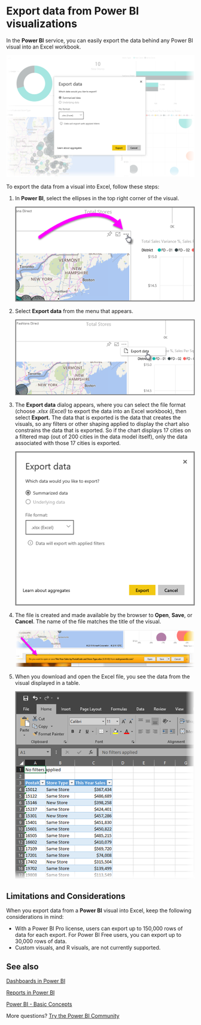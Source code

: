﻿<properties
   pageTitle="Export data from Power BI to Excel"
   description="Export data or visuals from Power BI to Excel"
   services="powerbi"
   documentationCenter=""
   authors="davidiseminger"
   manager="mblythe"
   backup=""
   editor=""
   tags=""
   qualityFocus="no"
   qualityDate=""/>

<tags
   ms.service="powerbi"
   ms.devlang="NA"
   ms.topic="article"
   ms.tgt_pltfrm="NA"
   ms.workload="powerbi"
   ms.date="11/30/2016"
   ms.author="davidi"/>

# Export data from Power BI visualizations
In the **Power BI** service, you can easily export the data behind any Power BI visual into an Excel workbook.

![](media/powerbi-service-export-to-excel/export-to-excel_1.png)

To export the data from a visual into Excel, follow these steps:

1. In **Power BI**, select the ellipses in the top right corner of the visual.

    ![](media/powerbi-service-export-to-excel/export-to-excel_2.png)

2. Select **Export data** from the menu that appears.

    ![](media/powerbi-service-export-to-excel/export-to-excel_3.png)

3.  The **Export data** dialog appears, where you can select the file format (choose *.xlsx (Excel)* to export the data into an Excel workbook), then select **Export.** The data that is exported is the data that creates the visuals, so any filters or other shaping applied to display the chart also constrains the data that is exported. So if the chart displays 17 cities on a filtered map (out of 200 cities in the data model itself), only the data associated with those 17 cities is exported.

    ![](media/powerbi-service-export-to-excel/export-to-excel_4.png)

4.  The file is created and made available by the browser to **Open**, **Save**, or **Cancel**. The name of the file matches the title of the visual.

    ![](media/powerbi-service-export-to-excel/export-to-excel_5.png)

5. When you download and open the Excel file, you see the data from the visual displayed in a table.

    ![](media/powerbi-service-export-to-excel/export-to-excel_6.png)


## Limitations and Considerations

When you export data from a **Power BI** visual into Excel, keep the following considerations in mind:

-   With a Power BI Pro license, users can export up to 150,000 rows of data for each export. For Power BI Free users, you can export up to 30,000 rows of data.
-   Custom visuals, and R visuals, are not currently supported.

## See also

[Dashboards in Power BI](powerbi-service-dashboards.md)

[Reports in Power BI](powerbi-service-reports.md)

[Power BI - Basic Concepts](powerbi-service-basic-concepts.md)

More questions? [Try the Power BI Community](http://community.powerbi.com/)

